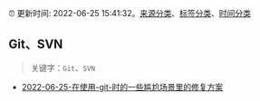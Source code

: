 :alarm_clock: 更新时间: 2022-06-25 15:41:32。[来源分类](../README.md)、[标签分类](../TAGS.md)、[时间分类](../TIMELINE.md)

## Git、SVN


> 关键字：`Git`、`SVN`



- [2022-06-25-在使用-git-时的一些尴尬场景里的修复方案](https://www.v2ex.com/t/862191) 